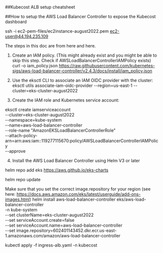 ##Kubecost ALB setup cheatsheet

##How to setup the AWS Load Balancer Controller to expose the Kubecost dashboard

ssh -i ec2-pem-files/ec2instance-august2022.pem ec2-user@44.194.235.109

The steps in this doc are from here and here.

1. Create an IAM policy. (This might already exist and you might be able to skip this step. Check if AWSLoadBalancerControllerIAMPolicy exists)
curl -o iam_policy.json https://raw.githubusercontent.com/kubernetes-sigs/aws-load-balancer-controller/v2.4.3/docs/install/iam_policy.json

2. Use the eksctl CLI to associate an IAM OIDC provider with the cluster:
eksctl utils associate-iam-oidc-provider --region=us-east-1 --cluster=eks-cluster-august2022

3. Create the IAM role and Kubernetes service account:

eksctl create iamserviceaccount \
  --cluster=eks-cluster-august2022 \
  --namespace=kube-system \
  --name=aws-load-balancer-controller \
  --role-name "AmazonEKSLoadBalancerControllerRole" \
  --attach-policy-arn=arn:aws:iam::119277115670:policy/AWSLoadBalancerControllerIAMPolicy \
  --approve

4. Install the AWS Load Balancer Controller using Helm V3 or later 

helm repo add eks https://aws.github.io/eks-charts

helm repo update

Make sure that you set the correct image.repository for your region (see here: https://docs.aws.amazon.com/eks/latest/userguide/add-ons-images.html)
helm install aws-load-balancer-controller eks/aws-load-balancer-controller \
  -n kube-system \
  --set clusterName=eks-cluster-august2022 \
  --set serviceAccount.create=false \
  --set serviceAccount.name=aws-load-balancer-controller \
  --set image.repository=602401143452.dkr.ecr.us-east-1.amazonaws.com/amazon/aws-load-balancer-controller

kubectl apply -f ingress-alb.yaml -n kubecost




